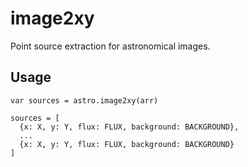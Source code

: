 # image2xy
Point source extraction for astronomical images.

## Usage
    var sources = astro.image2xy(arr)
    
    sources = [
      {x: X, y: Y, flux: FLUX, background: BACKGROUND},
      ...
      {x: X, y: Y, flux: FLUX, background: BACKGROUND}
    ]